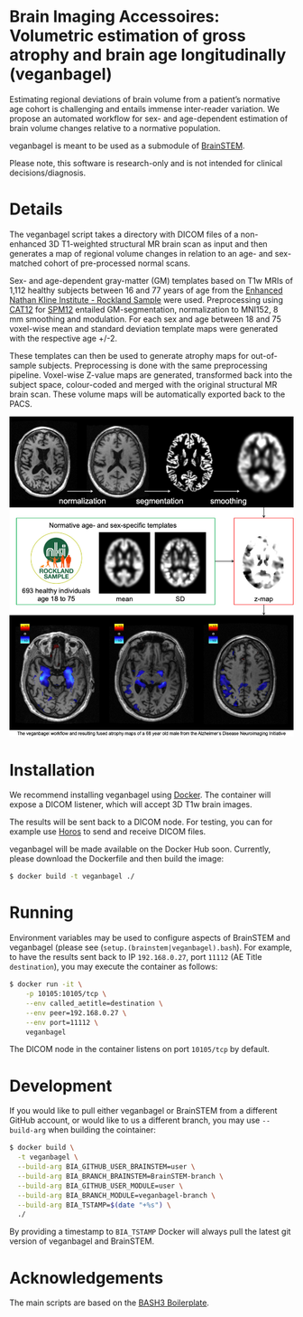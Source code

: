 # Brain Imaging Accessoires: Volumetric estimation of gross atrophy and brain age longitudinally (veganbagel)

Estimating regional deviations of brain volume from a patient’s normative age cohort is challenging and entails immense inter-reader variation. We propose an automated workflow for sex- and age-dependent estimation of brain volume changes relative to a normative population.

veganbagel is meant to be used as a submodule of [BrainSTEM](https://github.com/BrainImAccs/BrainSTEM).

Please note, this software is research-only and is not intended for clinical decisions/diagnosis.

# Details

The veganbagel script takes a directory with DICOM files of a non-enhanced 3D T1-weighted structural MR brain scan as input and then generates a map of regional volume changes in relation to an age- and sex-matched cohort of pre-processed normal scans.

Sex- and age-dependent gray-matter (GM) templates based on T1w MRIs of 1,112 healthy subjects between 16 and 77 years of age from the [Enhanced Nathan Kline Institute - Rockland Sample](http://fcon_1000.projects.nitrc.org/indi/enhanced/) were used. Preprocessing using [CAT12](http://www.neuro.uni-jena.de/cat/) for [SPM12](https://www.fil.ion.ucl.ac.uk/spm/software/spm12/) entailed GM-segmentation, normalization to MNI152, 8 mm smoothing and modulation. For each sex and age between 18 and 75 voxel-wise mean and standard deviation template maps were generated with the respective age +/-2.

These templates can then be used to generate atrophy maps for out-of-sample subjects. Preprocessing is done with the same preprocessing pipeline. Voxel-wise Z-value maps are generated, transformed back into the subject space, colour-coded and merged with the original structural MR brain scan. These volume maps will be automatically exported back to the PACS.

![The veganbagel workflow and resulting fused atrophy maps of a 68 year old male from the Alzheimer‘s Disease Neuroimaging Initiative](img/veganbagel_workflow.jpg "The veganbagel workflow and resulting fused atrophy maps of a 68 year old male from the Alzheimer‘s Disease Neuroimaging Initiative")

# Installation

We recommend installing veganbagel using [Docker](https://www.docker.com). The container will expose a DICOM listener, which will accept 3D T1w brain images.

The results will be sent back to a DICOM node. For testing, you can for example use [Horos](https://horosproject.org) to send and receive DICOM files.

veganbagel will be made available on the Docker Hub soon. Currently, please download the Dockerfile and then build the image:

```bash
$ docker build -t veganbagel ./
```

# Running

Environment variables may be used to configure aspects of BrainSTEM and veganbagel (please see (`setup.(brainstem|veganbagel).bash`). For example, to have the results sent back to IP `192.168.0.27`, port `11112` (AE Title `destination`), you may execute the container as follows:

```bash
$ docker run -it \
	-p 10105:10105/tcp \
	--env called_aetitle=destination \
	--env peer=192.168.0.27 \
	--env port=11112 \
	veganbagel
```

The DICOM node in the container listens on port `10105/tcp` by default.

# Development

If you would like to pull either veganbagel or BrainSTEM from a different GitHub account, or would like to us a different branch, you may use `--build-arg` when building the cointainer:

```bash
$ docker build \
  -t veganbagel \
  --build-arg BIA_GITHUB_USER_BRAINSTEM=user \
  --build-arg BIA_BRANCH_BRAINSTEM=BrainSTEM-branch \
  --build-arg BIA_GITHUB_USER_MODULE=user \
  --build-arg BIA_BRANCH_MODULE=veganbagel-branch \
  --build-arg BIA_TSTAMP=$(date "+%s") \
  ./
```

By providing a timestamp to `BIA_TSTAMP` Docker will always pull the latest git version of veganbagel and BrainSTEM.

# Acknowledgements

The main scripts are based on the [BASH3 Boilerplate](http://bash3boilerplate.sh).
